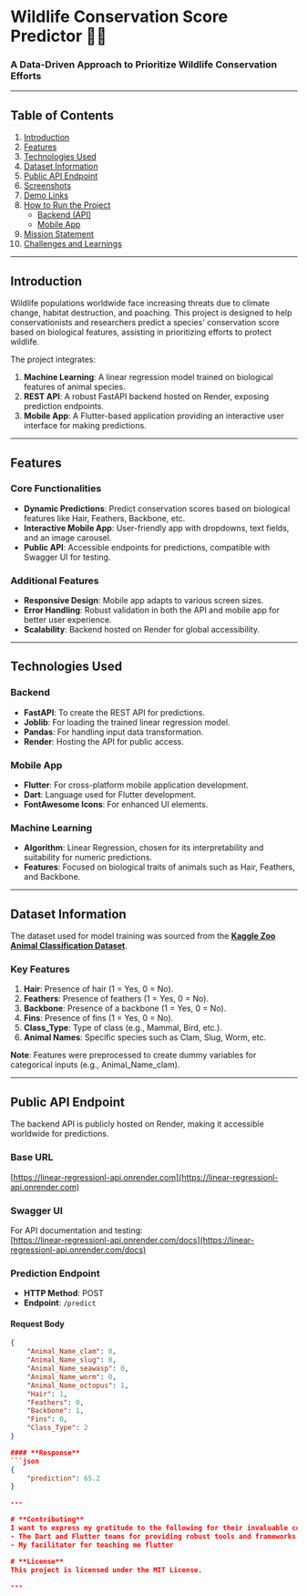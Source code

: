 # **Wildlife Conservation Score Predictor** 🌱🐾  
### **A Data-Driven Approach to Prioritize Wildlife Conservation Efforts**  

---

## **Table of Contents**  
1. [Introduction](#introduction)  
2. [Features](#features)  
3. [Technologies Used](#technologies-used)  
4. [Dataset Information](#dataset-information)  
5. [Public API Endpoint](#public-api-endpoint)  
6. [Screenshots](#screenshots)  
7. [Demo Links](#demo-links)  
8. [How to Run the Project](#how-to-run-the-project)  
    - [Backend (API)](#backend-api)  
    - [Mobile App](#mobile-app)  
9. [Mission Statement](#mission-statement)  
10. [Challenges and Learnings](#challenges-and-learnings)  

---

## **Introduction**  
Wildlife populations worldwide face increasing threats due to climate change, habitat destruction, and poaching. This project is designed to help conservationists and researchers predict a species' conservation score based on biological features, assisting in prioritizing efforts to protect wildlife.  

The project integrates:  
1. **Machine Learning**: A linear regression model trained on biological features of animal species.  
2. **REST API**: A robust FastAPI backend hosted on Render, exposing prediction endpoints.  
3. **Mobile App**: A Flutter-based application providing an interactive user interface for making predictions.  

---

## **Features**  
### **Core Functionalities**  
- **Dynamic Predictions**: Predict conservation scores based on biological features like Hair, Feathers, Backbone, etc.  
- **Interactive Mobile App**: User-friendly app with dropdowns, text fields, and an image carousel.  
- **Public API**: Accessible endpoints for predictions, compatible with Swagger UI for testing.  

### **Additional Features**  
- **Responsive Design**: Mobile app adapts to various screen sizes.  
- **Error Handling**: Robust validation in both the API and mobile app for better user experience.  
- **Scalability**: Backend hosted on Render for global accessibility.  

---

## **Technologies Used**  
### **Backend**  
- **FastAPI**: To create the REST API for predictions.  
- **Joblib**: For loading the trained linear regression model.  
- **Pandas**: For handling input data transformation.  
- **Render**: Hosting the API for public access.  

### **Mobile App**  
- **Flutter**: For cross-platform mobile application development.  
- **Dart**: Language used for Flutter development.  
- **FontAwesome Icons**: For enhanced UI elements.  

### **Machine Learning**  
- **Algorithm**: Linear Regression, chosen for its interpretability and suitability for numeric predictions.  
- **Features**: Focused on biological traits of animals such as Hair, Feathers, and Backbone.  

---

## **Dataset Information**  
The dataset used for model training was sourced from the **[Kaggle Zoo Animal Classification Dataset](https://www.kaggle.com/code/krishnabhatt4/zoo-animal-classification/input?select=zoo.csv)**.  

### **Key Features**  
1. **Hair**: Presence of hair (1 = Yes, 0 = No).  
2. **Feathers**: Presence of feathers (1 = Yes, 0 = No).  
3. **Backbone**: Presence of a backbone (1 = Yes, 0 = No).  
4. **Fins**: Presence of fins (1 = Yes, 0 = No).  
5. **Class_Type**: Type of class (e.g., Mammal, Bird, etc.).  
6. **Animal Names**: Specific species such as Clam, Slug, Worm, etc.  

**Note**: Features were preprocessed to create dummy variables for categorical inputs (e.g., Animal_Name_clam).  

---

## **Public API Endpoint**  
The backend API is publicly hosted on Render, making it accessible worldwide for predictions.

### **Base URL**  
[https://linear-regressionl-api.onrender.com](https://linear-regressionl-api.onrender.com)  

### **Swagger UI**  
For API documentation and testing:  
[https://linear-regressionl-api.onrender.com/docs](https://linear-regressionl-api.onrender.com/docs)  

### **Prediction Endpoint**  
- **HTTP Method**: POST  
- **Endpoint**: `/predict`  

#### **Request Body**  
```json
{
    "Animal_Name_clam": 0,
    "Animal_Name_slug": 0,
    "Animal_Name_seawasp": 0,
    "Animal_Name_worm": 0,
    "Animal_Name_octopus": 1,
    "Hair": 1,
    "Feathers": 0,
    "Backbone": 1,
    "Fins": 0,
    "Class_Type": 2
}

#### **Response**
```json
{
    "prediction": 65.2
}

---

# **Contributing**
I want to express my gratitude to the following for their invaluable contributions:
- The Dart and Flutter teams for providing robust tools and frameworks.
- My facilitator for teaching me flutter

# **License**
This project is licensed under the MIT License.

---


